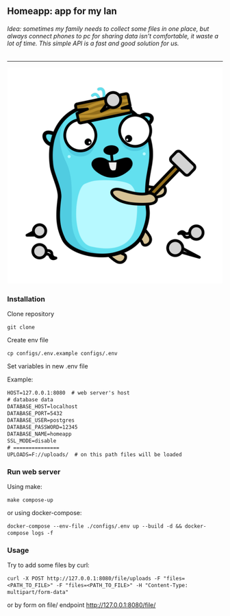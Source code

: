 ## Homeapp: app for my lan
###### Idea: sometimes my family needs to collect some files in one place, but always connect phones to pc for sharing data isn't comfortable, it waste a lot of time. This simple API is a fast and good solution for us.
___
![me](https://github.com/aeonva1ues/homeapp/blob/main/preview.png)
### Installation
Clone repository
```
git clone 
```
Create env file
```
cp configs/.env.example configs/.env
```
Set variables in new .env file

Example:
```
HOST=127.0.0.1:8080  # web server's host
# database data
DATABASE_HOST=localhost
DATABASE_PORT=5432
DATABASE_USER=postgres
DATABASE_PASSWORD=12345
DATABASE_NAME=homeapp
SSL_MODE=disable
# ===============
UPLOADS=F://uploads/  # on this path files will be loaded
```
### Run web server
Using make:
```
make compose-up
```
or using docker-compose:
```
docker-compose --env-file ./configs/.env up --build -d && docker-compose logs -f
```
### Usage
Try to add some files by curl:
```
curl -X POST http://127.0.0.1:8080/file/uploads -F "files=<PATH_TO_FILE>" -F "files=<PATH_TO_FILE>" -H "Content-Type: multipart/form-data"
```
or by form on file/ endpoint http://127.0.0.1:8080/file/
